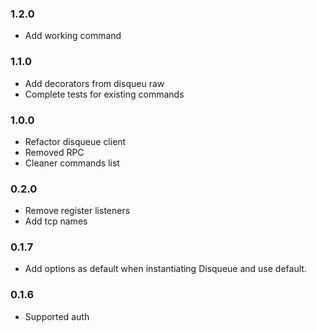 ### 1.2.0
* Add working command

### 1.1.0
* Add decorators from disqueu raw
* Complete tests for existing commands

### 1.0.0
* Refactor disqueue client
* Removed RPC
* Cleaner commands list

### 0.2.0
* Remove register listeners
* Add tcp names

### 0.1.7
* Add options as default when instantiating Disqueue and use default.

### 0.1.6
* Supported auth
